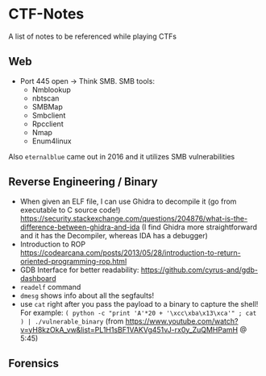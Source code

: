 # CTF-Notes
A list of notes to be referenced while playing CTFs

## Web
- Port 445 open -> Think SMB. SMB tools:
    - Nmblookup
    - nbtscan
    - SMBMap
    - Smbclient
    - Rpcclient
    - Nmap
    - Enum4linux
    
Also `eternalblue` came out in 2016 and it utilizes SMB vulnerabilities


## Reverse Engineering / Binary
- When given an ELF file, I can use Ghidra to decompile it (go from executable to C source code!)
https://security.stackexchange.com/questions/204876/what-is-the-difference-between-ghidra-and-ida (I find Ghidra more straightforward and it has the Decompiler, whereas IDA has a debugger)
- Introduction to ROP https://codearcana.com/posts/2013/05/28/introduction-to-return-oriented-programming-rop.html
- GDB Interface for better readability: https://github.com/cyrus-and/gdb-dashboard
- `readelf` command
- `dmesg` shows info about all the segfaults!
- use `cat` right after you pass the payload to a binary to capture the shell! For example: `( python -c "print 'A'*20 + '\xcc\xba\x13\xca'" ; cat ) | ./vulnerable_binary` (from https://www.youtube.com/watch?v=yH8kzOkA_vw&list=PL1H1sBF1VAKVg451vJ-rx0y_ZuQMHPamH @ 5:45)

## Forensics
